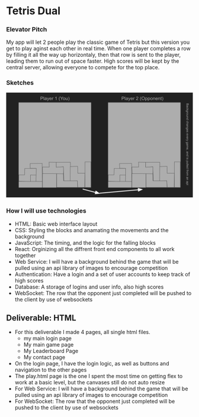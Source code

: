 # Tetris Dual

### Elevator Pitch

My app will let 2 people play the classic game of Tetris but this version you get to play aginst each other in real time. When one player completes a row by filling it all the way up horizontaly, then that row is sent to the player, leading them to run out of space faster. High scores will be kept by the central server, allowing everyone to compete for the top place.

### Sketches

!["this is my svg sketch"](assets/TetrisDualSketch.svg)
<!-- !["this is my png sketch"](assets/TetrisDualSketch.png) -->

### How I will use technologies

* HTML: Basic web interface layout
* CSS: Styling the blocks and anamating the movements and the background
* JavaScript: The timing, and the logic for the falling blocks
* React: Orginizing all the diffrent front end components to all work together
* Web Service: I will have a background behind the game that will be pulled using an api library of images to encourage competition
* Authentication: Have a login and a set of user accounts to keep track of high scores
* Database: A storage of logins and user info, also high scores
* WebSocket: The row that the opponent just completed will be pushed to the client by use of websockets

## Deliverable: HTML

* For this deliverable I made 4 pages, all single html files.
    * my main login page
    * My main game page
    * My Leaderboard Page
    * My contact page
* On the login page, I have the login logic, as well as buttons and navigation to the other pages
* The play.html page is the one I spent the most time on getting flex to work at a basic level, but the canvases still do not auto resize
* For Web Service: I will have a background behind the game that will be pulled using an api library of images to encourage competition
* For WebSocket: The row that the opponent just completed will be pushed to the client by use of websockets